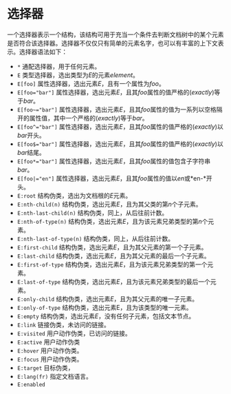 # 选择器 #
  
一个选择器表示一个结构，该结构可用于充当一个条件去判断文档树中的某个元素是否符合该选择器。选择器不仅仅只有简单的元素名字，也可以有丰富的上下文表示。选择器语法如下：  
* `*` 通配选择器，用于任何元素。  
* `E` 类型选择器，选出类型为*E*的元素*element*。  
* `E[foo]` 属性选择器，选出元素*E*，且有一个属性为*foo*。  
* `E[foo="bar"]` 属性选择器，选出元素*E*，且其*foo*属性的值严格的(*exactly*)等于*bar*。  
* `E[foo~="bar"]` 属性选择器，选出元素*E*，且其*foo*属性的值为一系列以空格隔开的属性值，其中一个严格的(*exactly*)等于*bar*。  
* `E[foo^="bar"]` 属性选择器，选出元素*E*，且其*foo*属性的值严格的(*exactly*)以*bar*开头。  
* `E[foo$="bar"]` 属性选择器，选出元素*E*，且其*foo*属性的值严格的(*exactly*)以*bar*结尾。  
* `E[foo*="bar"]` 属性选择器，选出元素*E*，且其*foo*属性的值包含子字符串*bar*。  
* `E[foo|="en"]`  属性选择器，选出元素*E*，且其*foo*属性的值以*en*或*en-*开头。  
* `E:root` 结构伪类，选出为文档根的*E*元素。  
* `E:nth-child(n)` 结构伪类，选出元素*E*，且为其父类的第*n*个子元素。  
* `E:nth-last-child(n)` 结构伪类，同上，从后往前计数。  
* `E:nth-of-type(n)` 结构伪类，选出元素*E*，且为该元素兄弟类型的第*n*个元素。  
* `E:nth-last-of-type(n)` 结构伪类，同上，从后往前计数。  
* `E:first-child` 结构伪类，选出元素*E*，且为其父元素的第一个子元素。  
* `E:last-child`  结构伪类，选出元素*E*，且为其父元素的最后一个子元素。  
* `E:first-of-type` 结构伪类，选出元素*E*，且为该元素兄弟类型的第一个元素。  
* `E:last-of-type`  结构伪类，选出元素*E*，且为该元素兄弟类型的最后一个元素。  
* `E:only-child` 结构伪类，选出元素*E*，且为其父元素的唯一子元素。  
* `E:only-of-type` 结构伪类，选出元素E，且为该类型的唯一元素。  
* `E:empty` 结构伪类，选出元素*E*，没有任何子元素，包括文本节点。  
* `E:link`  链接伪类，未访问的链接。  
* `E:visited` 用户动作伪类，已访问的链接。  
* `E:active` 用户动作伪类  
* `E:hover` 用户动作伪类。  
* `E:focus` 用户动作伪类。  
* `E:target` 目标伪类，   
* `E:lang(fr)` 指定文档语言。  
* `E:enabled`                                                                                                                               